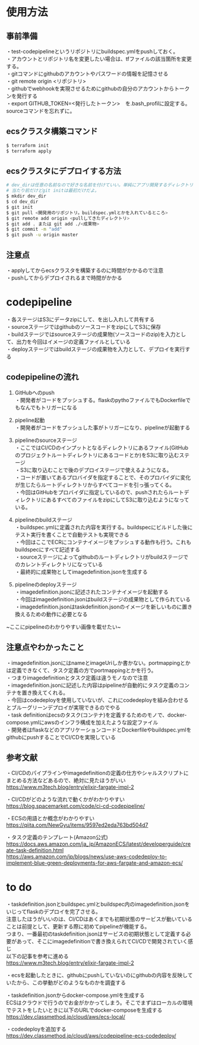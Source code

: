 # 使用方法  

## 事前準備  
・test-codepipelineというリポジトリにbuildspec.ymlをpushしておく。  
・アカウントとリポジトリ名を変更したい場合は、tfファイルの該当箇所を変更する。  
・gitコマンドにgithubのアカウントやパスワードの情報を記憶させる  
・git remote origin <リポジトリ>  
・githubでwebhookを実現させるためにgithubの自分のアカウントからトークンを発行する  
・export GITHUB_TOKEN=<発行したトークン>　を.bash_profilに設定する。sourceコマンドを忘れずに。  

## ecsクラスタ構築コマンド  
```bash  
$ terraform init  
$ terraform apply  
```  

## ecsクラスタにデプロイする方法  
```bash  
# dev_dirは任意の名前なので好きな名前を付けていい。単純にアプリ開発するディレクトリを作っているだけ  
# 当たり前だけどgit initは最初だけだよ。  
$ mkdir dev_dir  
$ cd dev_dir  
$ git init  
$ git pull <開発用のリポジトリ。buildspec.ymlとかを入れているところ>  
$ git remote add origin <pullしてきたディレクトリ>  
$ git add . または git add ./<成果物>  
$ git commit -m "add"  
$ git push -u origin master  
```  


## 注意点  
・applyしてからecsクラスタを構築するのに時間がかかるので注意  
・pushしてからデプロイされるまで時間がかかる  
  

# codepipeline  
・各ステージはS3にデータzipにして、を出し入れして共有する  
・sourceステージではgithubのソースコードをzipにしてS3に保存  
・buildステージではsourceステージの成果物(ソースコードのzip)を入力として、出力を今回はイメージの定義ファイルとしている  
・deployステージではbuildステージの成果物を入力として、デプロイを実行する  
  
## codepipelineの流れ  
1. GitHubへのpush  
・開発者がコードをプッシュする。flaskのpythoファイルでもDockerfileでもなんでもトリガーになる  
  
2. pipeline起動  
・開発者がコードをプッシュした事がトリガーになり、pipelineが起動する  
  
3. pipelineのsourceステージ  
・ここではCI/CDのインプットとなるディレクトリにあるファイル(GitHubのプロジェクトルートディレクトリにあるコードとか)をS3に取り込むステージ  
・S3に取り込むことで後のデプロイステージで使えるようになる。  
・コードが置いてあるプロバイダを指定することで、そのプロバイダに変化が生じたらルートディレクトリからすべてコードを引っ張ってくる。  
・今回はGitHubをプロバイダに指定しているので、pushされたらルートディレクトリにあるすべてのファイルをzipにしてS3に取り込むようになっている。  
  
4. pipelineのbuildステージ  
・buildspec.ymlに定義された内容を実行する。buildspecにビルドした後にテスト実行を書くことで自動テストも実現できる  
・今回はここでECRにコンテナイメージをプッシュする動作も行う。これもbuildspecにすべて記述する  
・sourceステージによってgithubのルートディレクトリがbuildステージでのカレントディレクトリになっている  
・最終的に成果物としてimagedefinition.jsonを生成する  
  
5. pipelineのdeployステージ  
・imagedefinition.jsonに記述されたコンテナイメージを起動する  
・今回はimagedefinition.jsonはbuildステージの成果物として作られている  
・imagedefinition.jsonはtaskdefinition.jsonのイメージを新しいものに置き換えるための動作に必要となる  
  
~ここにpipelineのわかりやすい画像を載せたい~  

## 注意点やわかったこと  
・imagedefinition.jsonにはnameとimageUriしか書かない。portmappingとかは定義できなくて、タスク定義の方でportmappingとかを行う。  
・つまりimagedefinitionとタスク定義は違うモノなので注意  
・imagedefinition.jsonに記述した内容はpipelineが自動的にタスク定義のコンテナを置き換えてくれる。  
・今回はcodedeployを使用していないが、これにcodedeployを組み合わせるとブルーグリーンデプロイが実現できるのでやる  
・task definitionはecsのタスク(コンテナ)を定義するためのモノで、docker-compose.ymlにawsのインフラ構成を加えたような設定ファイル  
・開発者はflaskなどのアプリケーションコードとDockerfileやbuildspec.ymlをgithubにpushすることでCI/CDを実現している  

## 参考文献  
・CI/CDのパイプラインやimagedefinitionの定義の仕方やシャルスクリプトにまとめる方法などあるので、絶対に見たほうがいい  
https://www.m3tech.blog/entry/elixir-fargate-impl-2  

・CI/CDがどのような流れで動くかがわかりやすい  
https://blog.spacemarket.com/code/ci-cd-codepipeline/  
  
・ECSの用語とか概念がわかりやすい  
https://qiita.com/NewGyu/items/9597ed2eda763bd504d7  
  
・タスク定義のテンプレート(Amazon公式)  
https://docs.aws.amazon.com/ja_jp/AmazonECS/latest/developerguide/create-task-definition.html  
https://aws.amazon.com/jp/blogs/news/use-aws-codedeploy-to-implement-blue-green-deployments-for-aws-fargate-and-amazon-ecs/  
  
# to do  
・taskdefinition.jsonとbuildspec.ymlとbuildspec内のimagedefinition.jsonをいじってflaskのデプロイを完了させる。  
注意したほうがいいのは、CI/CDはあくまでも初期状態のサービスが動いていることは前提として、更新する際に初めてpipelineが機能する。  
つまり、一番最初のtaskdefinition.jsonはサービスの初期状態として定義する必要があって、そこにimagedefinitionで書き換えられてCI/CDで開発されていく感じ  
以下の記事を参考に進める  
https://www.m3tech.blog/entry/elixir-fargate-impl-2  
  
・ecsを起動したときに、githubにpushしていないのにgithubの内容を反映していたから、この挙動がどのようなものかを調査する  
  
・taskdefinition.jsonからdocker-compose.ymlを生成する  
ECSはクラウドで行うのでお金がかかってしまう。そこでまずはローカルの環境でテストをしたいときに以下のURLでdocker-composeを生成する  
https://dev.classmethod.jp/cloud/aws/ecs-local/  
  
・codedeployを追加する  
https://dev.classmethod.jp/cloud/aws/codepipeline-ecs-codedeploy/  
